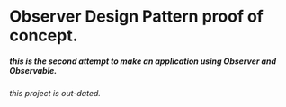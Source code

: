 # Observer Design Pattern proof of concept.

##### this is the second attempt to make an application using Observer and Observable.

###### this project is out-dated.





